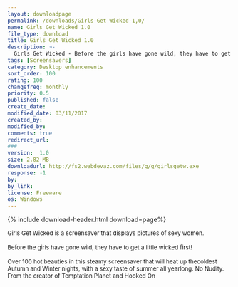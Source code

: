 ```yaml
---
layout: downloadpage
permalink: /downloads/Girls-Get-Wicked-1,0/
name: Girls Get Wicked 1.0
file_type: download
title: Girls Get Wicked 1.0
description: >-
  Girls Get Wicked - Before the girls have gone wild, they have to get a little wicked first!
tags: [Screensavers]
category: Desktop enhancements
sort_order: 100
rating: 100
changefreq: monthly
priority: 0.5
published: false
create_date: 
modified_date: 03/11/2017
created_by: 
modified_by: 
comments: true
redirect_url: 
### 
version:  1.0
size: 2.82 MB
downloadurl: http://fs2.webdevaz.com/files/g/g/girlsgetw.exe
response: -1
by: 
by_link: 
license: Freeware
os: Windows
---
```


{% include download-header.html download=page%}

<p style="fix-download-text !important">
<p><font size="2"><p>Girls Get Wicked is a screensaver that displays pictures of sexy women.<br />
<br />
Before the girls have gone wild, they have to get a little wicked first! <br />
<br />
Over 100 hot beauties in this steamy screensaver that will heat up thecoldest Autumn and Winter nights, with a sexy taste of summer all yearlong. No Nudity. From the creator of Temptation Planet and Hooked On</p></p></p>
